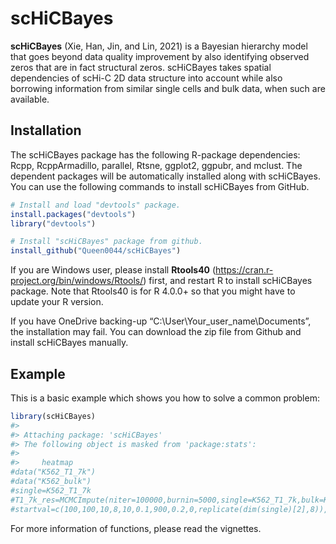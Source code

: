 
<!-- README.md is generated from README.Rmd. Please edit that file -->

# scHiCBayes

<!-- badges: start -->

<!-- badges: end -->

**scHiCBayes** (Xie, Han, Jin, and Lin, 2021) is a Bayesian hierarchy
model that goes beyond data quality improvement by also identifying
observed zeros that are in fact structural zeros. scHiCBayes takes
spatial dependencies of scHi-C 2D data structure into account while also
borrowing information from similar single cells and bulk data, when such
are available.

## Installation

The scHiCBayes package has the following R-package dependencies: Rcpp,
RcppArmadillo, parallel, Rtsne, ggplot2, ggpubr, and mclust. The
dependent packages will be automatically installed along with
scHiCBayes. You can use the following commands to install scHiCBayes
from GitHub.

``` r
# Install and load "devtools" package. 
install.packages("devtools")
library("devtools")

# Install "scHiCBayes" package from github.
install_github("Queen0044/scHiCBayes")
```

If you are Windows user, please install **Rtools40**
(<https://cran.r-project.org/bin/windows/Rtools/>) first, and restart R
to install scHiCBayes package. Note that Rtools40 is for R 4.0.0+ so
that you might have to update your R version.

If you have OneDrive backing-up “C:\\User\\Your\_user\_name\\Documents”,
the installation may fail. You can download the zip file from Github and
install scHiCBayes manually.

## Example

This is a basic example which shows you how to solve a common problem:

``` r
library(scHiCBayes)
#> 
#> Attaching package: 'scHiCBayes'
#> The following object is masked from 'package:stats':
#> 
#>     heatmap
#data("K562_T1_7k")
#data("K562_bulk")
#single=K562_T1_7k
#T1_7k_res=MCMCImpute(niter=100000,burnin=5000,single=K562_T1_7k,bulk=K562_bulk,
#startval=c(100,100,10,8,10,0.1,900,0.2,0,replicate(dim(single)[2],8)),n=61,mc.cores = 1,cutoff=0.5)
```

For more information of functions, please read the vignettes.
